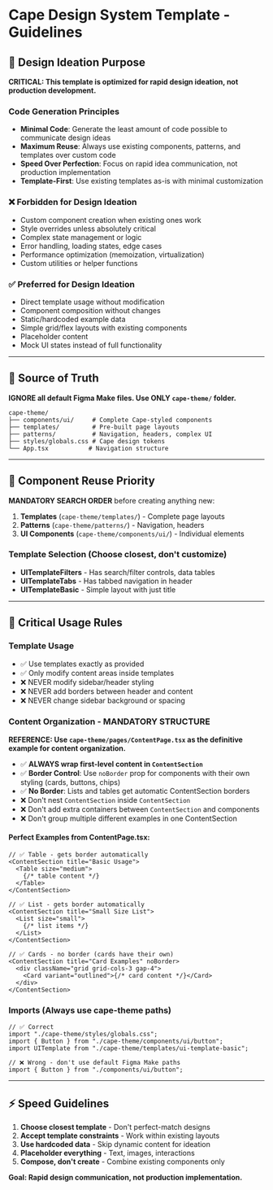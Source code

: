 # Cape Design System Template - Guidelines

## 🚀 Design Ideation Purpose

**CRITICAL: This template is optimized for rapid design ideation, not production development.**

### Code Generation Principles
- **Minimal Code**: Generate the least amount of code possible to communicate design ideas
- **Maximum Reuse**: Always use existing components, patterns, and templates over custom code
- **Speed Over Perfection**: Focus on rapid idea communication, not production implementation
- **Template-First**: Use existing templates as-is with minimal customization

### ❌ Forbidden for Design Ideation
- Custom component creation when existing ones work
- Style overrides unless absolutely critical
- Complex state management or logic
- Error handling, loading states, edge cases
- Performance optimization (memoization, virtualization)
- Custom utilities or helper functions

### ✅ Preferred for Design Ideation
- Direct template usage without modification
- Component composition without changes
- Static/hardcoded example data
- Simple grid/flex layouts with existing components
- Placeholder content
- Mock UI states instead of full functionality

---

## 📂 Source of Truth

**IGNORE all default Figma Make files. Use ONLY `cape-theme/` folder.**

```
cape-theme/
├── components/ui/     # Complete Cape-styled components
├── templates/         # Pre-built page layouts
├── patterns/          # Navigation, headers, complex UI
├── styles/globals.css # Cape design tokens
└── App.tsx           # Navigation structure
```

---

## 🎯 Component Reuse Priority

**MANDATORY SEARCH ORDER** before creating anything new:

1. **Templates** (`cape-theme/templates/`) - Complete page layouts
2. **Patterns** (`cape-theme/patterns/`) - Navigation, headers
3. **UI Components** (`cape-theme/components/ui/`) - Individual elements

### Template Selection (Choose closest, don't customize)
- **UITemplateFilters** - Has search/filter controls, data tables
- **UITemplateTabs** - Has tabbed navigation in header
- **UITemplateBasic** - Simple layout with just title

---

## 🔧 Critical Usage Rules

### Template Usage
- ✅ Use templates exactly as provided
- ✅ Only modify content areas inside templates
- ❌ NEVER modify sidebar/header styling
- ❌ NEVER add borders between header and content
- ❌ NEVER change sidebar background or spacing

### Content Organization - MANDATORY STRUCTURE

**REFERENCE: Use `cape-theme/pages/ContentPage.tsx` as the definitive example for content organization.**
- ✅ **ALWAYS wrap first-level content in `ContentSection`**
- ✅ **Border Control**: Use `noBorder` prop for components with their own styling (cards, buttons, chips)
- ✅ **No Border**: Lists and tables get automatic ContentSection borders
- ❌ Don't nest `ContentSection` inside `ContentSection`
- ❌ Don't add extra containers between `ContentSection` and components
- ❌ Don't group multiple different examples in one ContentSection

#### Perfect Examples from ContentPage.tsx:
```tsx
// ✅ Table - gets border automatically
<ContentSection title="Basic Usage">
  <Table size="medium">
    {/* table content */}
  </Table>
</ContentSection>

// ✅ List - gets border automatically
<ContentSection title="Small Size List">
  <List size="small">
    {/* list items */}
  </List>
</ContentSection>

// ✅ Cards - no border (cards have their own)
<ContentSection title="Card Examples" noBorder>
  <div className="grid grid-cols-3 gap-4">
    <Card variant="outlined">{/* card content */}</Card>
  </div>
</ContentSection>
```

### Imports (Always use cape-theme paths)
```tsx
// ✅ Correct
import "./cape-theme/styles/globals.css";
import { Button } from "./cape-theme/components/ui/button";
import UITemplate from "./cape-theme/templates/ui-template-basic";

// ❌ Wrong - don't use default Figma Make paths
import { Button } from "./components/ui/button";
```

---

## ⚡ Speed Guidelines

1. **Choose closest template** - Don't perfect-match designs
2. **Accept template constraints** - Work within existing layouts
3. **Use hardcoded data** - Skip dynamic content for ideation
4. **Placeholder everything** - Text, images, interactions
5. **Compose, don't create** - Combine existing components only

**Goal: Rapid design communication, not production implementation.**